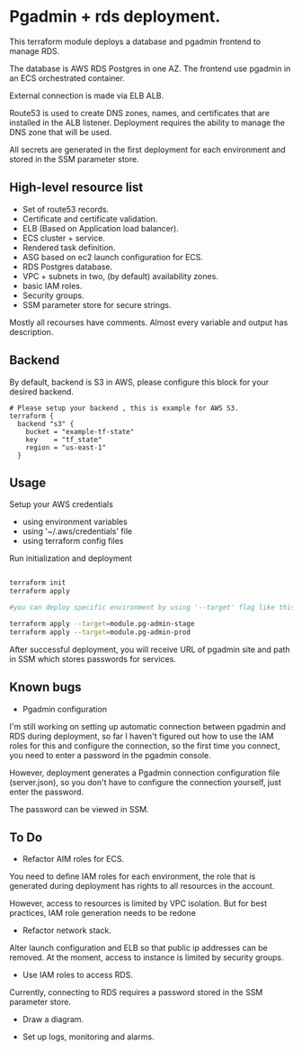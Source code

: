 # Pgadmin + rds deployment.

This terraform module deploys a database and pgadmin frontend to manage RDS.

The database is AWS RDS Postgres in one AZ.
The frontend use pgadmin in an ECS orchestrated container.

External connection is made via ELB ALB.

Route53 is used to create DNS zones, names, and certificates that are installed in the ALB listener.
Deployment requires the ability to manage the DNS zone that will be used.


All secrets are generated in the first deployment for each environment and stored in the SSM parameter store.

## High-level resource list

- Set of route53 records.
- Certificate and certificate validation.
- ELB (Based on Application load balancer).
- ECS cluster + service.
- Rendered task definition.
- ASG based on ec2 launch configuration for ECS.
- RDS Postgres database.
- VPC + subnets in two, (by default) availability zones.
- basic IAM roles.
- Security groups.
- SSM parameter store for secure strings.


Mostly all recourses have comments.
Almost every variable and output has description.

## Backend
By default, backend is S3 in AWS, please configure this block for your desired backend.

```hcl 
# Please setup your backend , this is example for AWS S3.
terraform {
  backend "s3" {
    bucket = "example-tf-state"
    key    = "tf_state"
    region = "us-east-1"
  }
```

## Usage

Setup your AWS credentials
- using environment variables
- using '~/.aws/credentials' file
- using terraform config files

Run initialization and deployment 

```bash

terraform init
terraform apply 

#you can deploy specific environment by using '--target' flag like this 

terraform apply --target=module.pg-admin-stage
terraform apply --target=module.pg-admin-prod
```

After successful deployment, you will receive URL of pgadmin site and path in SSM which stores passwords for services.

## Known bugs
- Pgadmin configuration 

I'm still working on setting up automatic connection between pgadmin and RDS during deployment, so far I haven't figured out how to use the IAM roles for this and configure the connection, so the first time you connect, you need to enter a password in the pgadmin console.

However, deployment generates a Pgadmin connection configuration file (server.json), so you don't have to configure the connection yourself, just enter the password.

The password can be viewed in SSM.


## To Do

- Refactor AIM roles for ECS.

You need to define IAM roles for each environment, the role that is generated during deployment has rights to all resources in the account.

However, access to resources is limited by VPC isolation.
But for best practices, IAM role generation needs to be redone

- Refactor network stack.

Alter launch configuration and ELB so that public ip addresses can be removed.
At the moment, access to instance is limited by security groups.

- Use IAM roles to access RDS.

Currently, connecting to RDS requires a password stored in the SSM parameter store.

- Draw a diagram.

- Set up logs, monitoring and alarms.
